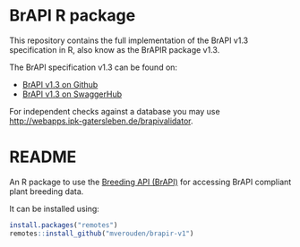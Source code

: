 
<!-- README.md is generated from README.Rmd. Please edit that file -->

# BrAPI R package

<!--
[![Build status](https://ci.appveyor.com/api/projects/status/7qsrpldj8g3m3lu3?svg=true)](https://ci.appveyor.com/project/cipriuhq/brapi)
[![Build Status](https://travis-ci.org/CIP-RIU/brapi.svg?branch=master)](https://travis-ci.org/CIP-RIU/brapi)
[![Coverage Status](https://img.shields.io/codecov/c/github/CIP-RIU/brapi/master.svg)](https://codecov.io/github/CIP-RIU/brapi?branch=master)
[![CRAN_Status_Badge](http://www.r-pkg.org/badges/version/brapi)](https://cran.r-project.org/package=brapi)
[![lifecycle](https://img.shields.io/badge/lifecycle-maturing-blue.svg)](https://www.tidyverse.org/lifecycle/#maturing)
-->

This repository contains the full implementation of the BrAPI v1.3
specification in R, also know as the BrAPIR package v1.3.

The BrAPI specification v1.3 can be found on:

-   [BrAPI v1.3 on
    Github](https://github.com/plantbreeding/API/tree/V1.3)
-   [BrAPI v1.3 on
    SwaggerHub](https://app.swaggerhub.com/apis/PlantBreedingAPI/BrAPI/1.3)

For independent checks against a database you may use
<http://webapps.ipk-gatersleben.de/brapivalidator>.

# README

An R package to use the [Breeding API
(BrAPI)](https://brapi.org/documentation) for accessing BrAPI compliant
plant breeding data.
<!--See the [documentation](https://cip-riu.github.io/brapi/) for details.-->

It can be installed using:

``` r
install.packages("remotes")
remotes::install_github("mverouden/brapir-v1")
```
